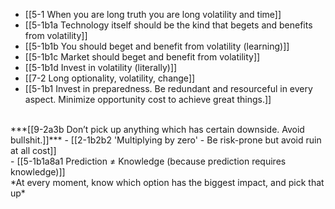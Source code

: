 - [[5-1 When you are long truth you are long volatility and time]]
- [[5-1b1a Technology itself should be the kind that begets and benefits from volatility]]
- [[5-1b1b You should beget and benefit from volatility (learning)]]
- [[5-1b1c Market should beget and benefit from volatility]]
- [[5-1b1d Invest in volatility (literally)]]
- [[7-2 Long optionality, volatility, change]]
- [[5-1b1 Invest in preparedness. Be redundant and resourceful in every aspect. Minimize opportunity cost to achieve great things.]]
<br>
***[[9-2a3b Don’t pick up anything which has certain downside. Avoid bullshit.]]***
  - [[2-1b2b2 'Multiplying by zero' - Be risk-prone but avoid ruin at all cost]]
<br>
- [[5-1b1a8a1 Prediction ≠ Knowledge (because prediction requires knowledge)]]
<br>
*At every moment, know which option has the biggest impact, and pick that up*
